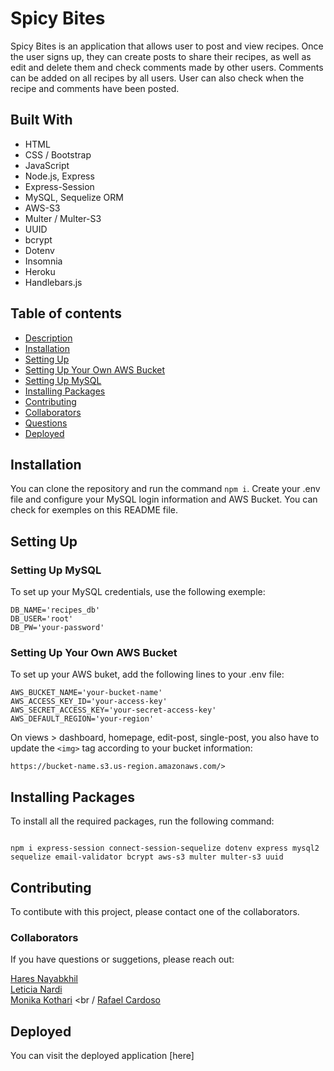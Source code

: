 # Spicy Bites

Spicy Bites is an application that allows user to post and view recipes. Once the user signs up, they can create posts to share their recipes, as well as edit and delete them and check comments made by other users. Comments can be added on all recipes by all users. User can also check when the recipe and comments have been posted.

## Built With

- HTML
- CSS / Bootstrap
- JavaScript
- Node.js, Express
- Express-Session
- MySQL, Sequelize ORM
- AWS-S3
- Multer / Multer-S3
- UUID
- bcrypt
- Dotenv
- Insomnia
- Heroku
- Handlebars.js

## Table of contents

- [Description](#description)
- [Installation](#Installation)
- [Setting Up](#SettingUp)
- [Setting Up Your Own AWS Bucket](#Setting-Up-Your-Own-AWS-Bucket)
- [Setting Up MySQL](#SettingUpMySQL)
- [Installing Packages](#Installing-Packages)
- [Contributing](#contributing)
- [Collaborators](#Collaborators)
- [Questions](#questions)
- [Deployed](#Deployed)

## Installation

You can clone the repository and run the command `npm i`. Create your .env file and configure your MySQL login information and AWS Bucket. You can check for exemples on this README file.

## Setting Up

### Setting Up MySQL

To set up your MySQL credentials, use the following exemple:

```
DB_NAME='recipes_db'
DB_USER='root'
DB_PW='your-password'
```

### Setting Up Your Own AWS Bucket

To set up your AWS buket, add the following lines to your .env file:

```
AWS_BUCKET_NAME='your-bucket-name'
AWS_ACCESS_KEY_ID='your-access-key'
AWS_SECRET_ACCESS_KEY='your-secret-access-key'
AWS_DEFAULT_REGION='your-region'

```

On views > dashboard, homepage, edit-post, single-post, you also have to update the `<img>` tag according to your bucket information:

```
https://bucket-name.s3.us-region.amazonaws.com/>
```

## Installing Packages

To install all the required packages, run the following command:

```

npm i express-session connect-session-sequelize dotenv express mysql2 sequelize email-validator bcrypt aws-s3 multer multer-s3 uuid

```

## Contributing

To contibute with this project, please contact one of the collaborators.

### Collaborators

If you have questions or suggetions, please reach out:

[Hares Nayabkhil](https://github.com/greenlight510) <br />
[Leticia Nardi](https://github.com/leticianardi) <br />
[Monika Kothari](https://github.com/mkothari93) <br /
[Rafael Cardoso](https://github.com/raf203) <br />

## Deployed

You can visit the deployed application [here]
